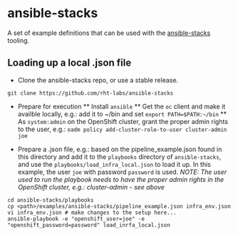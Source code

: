 # ansible-stacks
A set of example definitions that can be used with the [ansible-stacks](https://github.com/rht-labs/ansible-stacks) tooling. 

## Loading up a local .json file
* Clone the ansible-stacks repo, or use a stable release.
```
git clone https://github.com/rht-labs/ansible-stacks
``` 
* Prepare for execution
** Install `ansible`
** Get the `oc` client and make it availble locally, e.g.: add it to ~/bin and set `export PATH=$PATH:~/bin`
** As `system:admin` on the OpenShift cluster, grant the proper admin rights to the user, e.g.: `oadm policy add-cluster-role-to-user cluster-admin joe`

* Prepare a .json file, e.g.: based on the pipeline_example.json found in this directory and add it to the `playbooks` directory of `ansible-stacks`, and use the `playbooks/load_infra_local.json` to load it up. In this example, the user `joe` with password `password` is used. *NOTE: The user used to run the playbook needs to have the proper admin rights in the OpenShift cluster, e.g.: cluster-admin - see above*
```
cd ansible-stacks/playbooks
cp <path>/examples/ansible-stacks/pipeline_example.json infra_env.json 
vi infra_env.json # make changes to the setup here...
ansible-playbook -e "openshift_user=joe" -e "openshift_password=password" load_inrfa_local.json 
```
